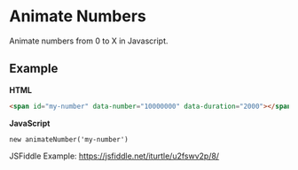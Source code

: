 # Animate Numbers
Animate numbers from 0 to X in Javascript.

## Example
**HTML**
```HTML
<span id="my-number" data-number="10000000" data-duration="2000"></span>
```
**JavaScript**
```JS
new animateNumber('my-number')
```

JSFiddle Example: https://jsfiddle.net/iturtle/u2fswv2p/8/

